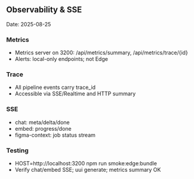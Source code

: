 ## Observability & SSE

Date: 2025-08-25

### Metrics
- Metrics server on 3200: /api/metrics/summary, /api/metrics/trace/{id}
- Alerts: local-only endpoints; not Edge

### Trace
- All pipeline events carry trace_id
- Accessible via SSE/Realtime and HTTP summary

### SSE
- chat: meta/delta/done
- embed: progress/done
- figma-context: job status stream

### Testing
- HOST=http://localhost:3200 npm run smoke:edge:bundle
- Verify chat/embed SSE; uui generate; metrics summary OK
